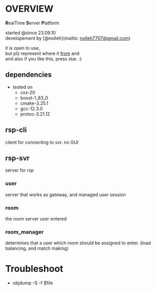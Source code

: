 
# OVERVIEW
**R**ealTime **S**erver **P**latform

started @since 23.09.10  
developement by [@nolleh](mailto: nolleh7707@gmail.com)

it is open to use,  
but plz represent where it [from](https://github.com/nolleh/rsp) and  
and also if you like this, press star. :)

## dependencies

- tested on
    - cxx-20
    - boost-1_83_0
    - cmake-3.25.1
    - gcc-12.3.0
    - protoc-3.21.12

## rsp-cli
client for connecting to svr. no GUI 

## rsp-svr
server for rsp

### user 
server that works as gateway, and managed user session 

### room
the room server user entered

### room_manager
determines that a user which room should be assigned to enter.
(load balancing, and match making)

# Troubleshoot
- objdump -S -f $file

